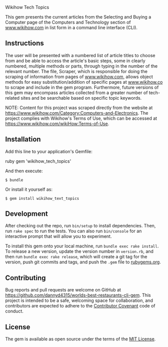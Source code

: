 Wikihow Tech Topics

This gem presents the current articles from the Selecting and Buying a Computer page of the Computers and Technology section of www.wikihow.com in list form in a command line interface (CLI). 

## Instructions

The user will be presented with a numbered list of article titles to choose from and be able to access the article's basic steps, some in clearly numbered, multiple methods or parts, through typing in the number of the relevant number. The file, Scraper, which is responsible for doing the scraping of information from pages of www.wikihow.com, allows object methods for easy substitution/addition of specific pages at www.wikihow.co to scrape and include in the gem program. Furthermore, future versions of this gem may encompass articles collected from a greater number of tech-related sites and be searchable based on specific topic keywords.

NOTE: Content for this project was scraped directly from the website at https://www.wikihow.com/Category:Computers-and-Electronics. The project complies with Wikihow's Terms of Use, which can be accessed at https://www.wikihow.com/wikiHow:Terms-of-Use.


## Installation

Add this line to your application's Gemfile:

ruby gem 'wikihow_tech_topics'

And then execute:

    $ bundle

Or install it yourself as:

    $ gem install wikihow_text_topics

## Development

After checking out the repo, run `bin/setup` to install dependencies. Then, run `rake spec` to run the tests. You can also run `bin/console` for an interactive prompt that will allow you to experiment.

To install this gem onto your local machine, run `bundle exec rake install`. To release a new version, update the version number in `version.rb`, and then run `bundle exec rake release`, which will create a git tag for the version, push git commits and tags, and push the `.gem` file to [rubygems.org](https://rubygems.org).

## Contributing

Bug reports and pull requests are welcome on GitHub at https://github.com/dannyd4315/worlds-best-restaurants-cli-gem. This project is intended to be a safe, welcoming space for collaboration, and contributors are expected to adhere to the [Contributor Covenant](contributor-covenant.org) code of conduct.


## License

The gem is available as open source under the terms of the [MIT License](http://opensource.org/licenses/MIT).


